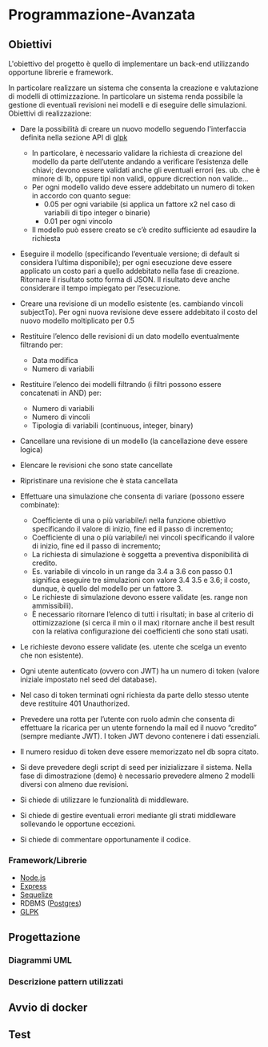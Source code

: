 # Programmazione-Avanzata

## Obiettivi

L'obiettivo del progetto è quello di implementare un back-end utilizzando opportune librerie e framework.

In particolare realizzare un sistema che consenta la creazione e valutazione di modelli di ottimizzazione. In particolare un sistema renda possibile la gestione di eventuali revisioni nei modelli e di eseguire delle simulazioni. Obiettivi di realizzazione:

- Dare la possibilità di creare un nuovo modello seguendo l'interfaccia definita nella sezione API di [glpk](https://github.com/jvail/glpk.js)
  - In particolare, è necessario validare la richiesta di creazione del modello da parte dell’utente andando a verificare l’esistenza delle chiavi; devono essere validati anche gli eventuali errori (es. ub. che è minore di lb, oppure tipi non validi, oppure dicrection non valide…
  - Per ogni modello valido deve essere addebitato un numero di token in accordo con quanto segue:
    - 0.05 per ogni variabile (si applica un fattore x2 nel caso di variabili di tipo integer o binarie)
    - 0.01 per ogni vincolo
  - Il modello può essere creato se c’è credito sufficiente ad esaudire la richiesta
- Eseguire il modello (specificando l’eventuale versione; di default si considera l’ultima disponibile); per ogni esecuzione deve essere applicato un costo pari a quello addebitato nella fase di creazione. Ritornare il risultato sotto forma di JSON. Il risultato deve anche considerare il tempo impiegato per l’esecuzione.
- Creare una revisione di un modello esistente (es. cambiando vincoli subjectTo). Per ogni nuova revisione deve essere addebitato il costo del nuovo modello moltiplicato per 0.5
- Restituire l’elenco delle revisioni di un dato modello eventualmente filtrando per:
  - Data modifica
  - Numero di variabili
- Restituire l’elenco dei modelli filtrando (i filtri possono essere concatenati in AND) per:
  - Numero di variabili
  - Numero di vincoli
  - Tipologia di variabili (continuous, integer, binary)
- Cancellare una revisione di un modello (la cancellazione deve essere logica)
- Elencare le revisioni che sono state cancellate
- Ripristinare una revisione che è stata cancellata
- Effettuare una simulazione che consenta di variare (possono essere combinate):
  - Coefficiente di una o più variabile/i nella funzione obiettivo specificando il valore di inizio, fine ed il passo di incremento;
  - Coefficiente di una o più variabile/i nei vincoli specificando il valore di inizio, fine ed il passo di incremento;
  - La richiesta di simulazione è soggetta a preventiva disponibilità di credito. 
  - Es. variabile di vincolo in un range da 3.4 a 3.6 con passo 0.1 significa eseguire tre simulazioni con valore 3.4 3.5 e 3.6; il costo, dunque, è quello del modello per un fattore 3.
  - Le richieste di simulazione devono essere validate (es. range non ammissibili).
  - È necessario ritornare l’elenco di tutti i risultati; in base al criterio di ottimizzazione (si cerca il min o il max) ritornare anche il best result con la relativa configurazione dei coefficienti che sono stati usati.

- Le richieste devono essere validate (es. utente che scelga un evento che non esistente).
 
- Ogni utente autenticato (ovvero con JWT) ha un numero di token (valore iniziale impostato nel seed del database). 

- Nel caso di token terminati ogni richiesta da parte dello stesso utente deve restituire 401 Unauthorized.

- Prevedere una rotta per l’utente con ruolo admin che consenta di effettuare la ricarica per un utente fornendo la mail ed il nuovo “credito” (sempre mediante JWT). I token JWT devono contenere i dati essenziali.

- Il numero residuo di token deve essere memorizzato nel db sopra citato.

- Si deve prevedere degli script di seed per inizializzare il sistema. Nella fase di dimostrazione (demo) è necessario prevedere almeno 2 modelli diversi con almeno due revisioni.

- Si chiede di utilizzare le funzionalità di middleware.

- Si chiede di gestire eventuali errori mediante gli strati middleware sollevando le opportune eccezioni.

- Si chiede di commentare opportunamente il codice. 

### Framework/Librerie

- [Node.js](https://nodejs.org/it/)
- [Express](https://expressjs.com/it/)
- [Sequelize](https://sequelize.org/)
- RDBMS ([Postgres](https://www.postgresql.org/))
- [GLPK](https://github.com/jvail/glpk.js)

## Progettazione
### Diagrammi UML
### Descrizione pattern utilizzati

## Avvio di docker

## Test
